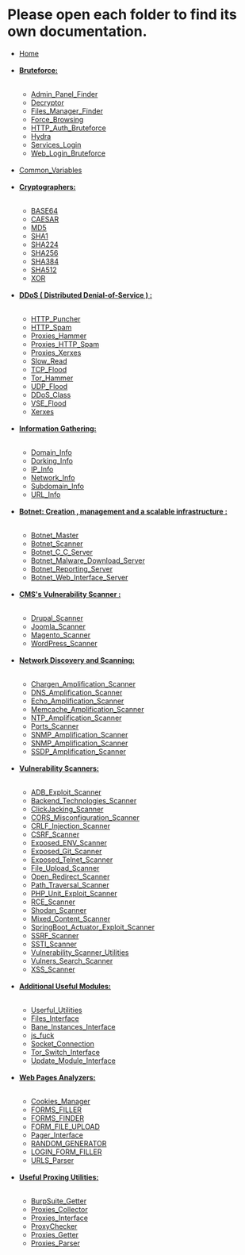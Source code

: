 # Please open each folder to find its own documentation.

<ul>
<!-- Root Directory -->
<li><a href="https://github.com/AlaBouali/bane/tree/master/bane/README.md#Admin_Panel_Finder-class">Home</a></li>
<br>
<!-- bruteforce Directory -->
<li><a href="https://github.com/AlaBouali/bane/tree/master/bane/bruteforce/README.md"><b>Bruteforce:</b></a></li>
  <br>
  <ul>
  <li><a href="https://github.com/AlaBouali/bane/tree/master/bane/bruteforce/README.md#Admin_Panel_Finder-class">Admin_Panel_Finder</a></li>
  <li><a href="https://github.com/AlaBouali/bane/tree/master/bane/bruteforce/README.md#Decryptor-class">Decryptor</a></li>
  <li><a href="https://github.com/AlaBouali/bane/tree/master/bane/bruteforce/README.md#Files_Manager_Finder-class">Files_Manager_Finder</a></li>
  <li><a href="https://github.com/AlaBouali/bane/tree/master/bane/bruteforce/README.md#Force_Browsing-class">Force_Browsing</a></li>
  <li><a href="https://github.com/AlaBouali/bane/tree/master/bane/bruteforce/README.md#HTTP_Auth_Bruteforce-class">HTTP_Auth_Bruteforce</a></li>
  <li><a href="https://github.com/AlaBouali/bane/tree/master/bane/bruteforce/README.md#Hydra-class">Hydra</a></li>
  <li><a href="https://github.com/AlaBouali/bane/tree/master/bane/bruteforce/README.md#Services_Login-class">Services_Login</a></li>
  <li><a href="https://github.com/AlaBouali/bane/tree/master/bane/bruteforce/README.md#Web_Login_Bruteforce-class">Web_Login_Bruteforce</a></li>
  </ul>
<br>
<!-- common Directory -->
<li><a href="https://github.com/AlaBouali/bane/blob/master/bane/common/README.md">Common_Variables</a></li>
<br>
<!-- cryptographers Directory -->
<li><a href="https://github.com/AlaBouali/bane/tree/master/bane/cryptographers/README.md"><b>Cryptographers:</b></a></li>
 <br> <ul>
 <li><a href="https://github.com/AlaBouali/bane/tree/master/bane/cryptographers/README.md#BASE64-class">BASE64</a></li>
<li><a href="https://github.com/AlaBouali/bane/tree/master/bane/cryptographers/README.md#CAESAR-class">CAESAR</a></li>
<li><a href="https://github.com/AlaBouali/bane/tree/master/bane/cryptographers/README.md#MD5-class">MD5</a></li>
<li><a href="https://github.com/AlaBouali/bane/tree/master/bane/cryptographers/README.md#SHA1-class">SHA1</a></li>
<li><a href="https://github.com/AlaBouali/bane/tree/master/bane/cryptographers/README.md#SHA224-class">SHA224</a></li>
<li><a href="https://github.com/AlaBouali/bane/tree/master/bane/cryptographers/README.md#SHA256-class">SHA256</a></li>
<li><a href="https://github.com/AlaBouali/bane/tree/master/bane/cryptographers/README.md#SHA348-class">SHA384</a></li>
<li><a href="https://github.com/AlaBouali/bane/tree/master/bane/cryptographers/README.md#SHA512-class">SHA512</a></li>
<li><a href="https://github.com/AlaBouali/bane/tree/master/bane/cryptographers/README.md#XOR-class">XOR</a></li>
</ul>
<br>
<li><a href="https://github.com/AlaBouali/bane/tree/master/bane/ddos/README.md"><b>DDoS ( Distributed Denial-of-Service  ) :</b></a></li>
  <br><ul>
 
<!-- ddos Directory -->
<li><a href="https://github.com/AlaBouali/bane/tree/master/bane/ddos/README.md#HTTP_Puncher-class">HTTP_Puncher</a></li>
<li><a href="https://github.com/AlaBouali/bane/tree/master/bane/ddos/README.md#HTTP_Spam-class">HTTP_Spam</a></li>
<li><a href="https://github.com/AlaBouali/bane/tree/master/bane/ddos/README.md#Proxies_Hammer-class">Proxies_Hammer</a></li>
<li><a href="https://github.com/AlaBouali/bane/tree/master/bane/ddos/README.md#Proxies_HTTP_Spam-class">Proxies_HTTP_Spam</a></li>
<li><a href="https://github.com/AlaBouali/bane/tree/master/bane/ddos/README.md#Proxies_Xerxes-class">Proxies_Xerxes</a></li>
<li><a href="https://github.com/AlaBouali/bane/tree/master/bane/ddos/README.md#Slow_Read-class">Slow_Read</a></li>
<li><a href="https://github.com/AlaBouali/bane/tree/master/bane/ddos/README.md#TCP_Flood-class">TCP_Flood</a></li>
<li><a href="https://github.com/AlaBouali/bane/tree/master/bane/ddos/README.md#Tor_Hammer-class">Tor_Hammer</a></li>
<li><a href="https://github.com/AlaBouali/bane/tree/master/bane/ddos/README.md#UDP_Flood-class">UDP_Flood</a></li>
<li><a href="https://github.com/AlaBouali/bane/tree/master/bane/ddos/README.md#DDoS_Class-class">DDoS_Class</a></li>
<li><a href="https://github.com/AlaBouali/bane/tree/master/bane/ddos/README.md#VSE_Flood-class">VSE_Flood</a></li>
<li><a href="https://github.com/AlaBouali/bane/tree/master/bane/ddos/README.md#Xerxes-class">Xerxes</a></li>
<br>
<!-- gather_info Directory -->
</ul>
<li><a href="https://github.com/AlaBouali/bane/tree/master/bane/gather_info/README.md"><b>Information Gathering:</b></a></li>
  <br><ul>
<li><a href="https://github.com/AlaBouali/bane/tree/master/bane/gather_info/README.md#Domain_Info-class">Domain_Info</a></li>
<li><a href="https://github.com/AlaBouali/bane/tree/master/bane/gather_info/README.md#Dorking_Info-class">Dorking_Info</a></li>
<li><a href="https://github.com/AlaBouali/bane/tree/master/bane/gather_info/README.md#IP_Info-class">IP_Info</a></li>
<li><a href="https://github.com/AlaBouali/bane/tree/master/bane/gather_info/README.md#Network_Info-class">Network_Info</a></li>
<li><a href="https://github.com/AlaBouali/bane/tree/master/bane/gather_info/README.md#Subdomain_Info-class">Subdomain_Info</a></li>
<li><a href="https://github.com/AlaBouali/bane/tree/master/bane/gather_info/README.md#URL_Info-class">URL_Info</a></li>
<br>
<!-- scanners Directory -->
</ul>
<li><a href="https://github.com/AlaBouali/bane/tree/master/bane/scanners/botnet/README.md"><b>Botnet: Creation , management and a scalable infrastructure :</b></a></li>
 <br> <ul>
<li><a href="https://github.com/AlaBouali/bane/tree/master/bane/scanners/botnet/README.md#botnet_master-class">Botnet_Master</a></li>
<li><a href="https://github.com/AlaBouali/bane/tree/master/bane/scanners/botnet/README.md#Botnet_Scanner-class">Botnet_Scanner</a></li>
<li><a href="https://github.com/AlaBouali/bane/tree/master/bane/scanners/botnet/README.md#botnet_c_c_server-class">Botnet_C_C_Server</a></li>
<li><a href="https://github.com/AlaBouali/bane/tree/master/bane/scanners/botnet/README.md#botnet_malware_download_server-class">Botnet_Malware_Download_Server</a></li>
<li><a href="https://github.com/AlaBouali/bane/tree/master/bane/scanners/botnet/README.md#botnet_reporting_server-class">Botnet_Reporting_Server</a></li>
<li><a href="https://github.com/AlaBouali/bane/tree/master/bane/scanners/botnet/README.md#botnet_web_interface_server-class">Botnet_Web_Interface_Server</a></li>
</ul>
<br>
<li><a href="https://github.com/AlaBouali/bane/tree/master/bane/scanners/cms/README.md"><b>CMS's Vulnerability Scanner :</b></a></li>
 <br> <ul>
<li><a href="https://github.com/AlaBouali/bane/tree/master/bane/scanners/cms/README.md#Drupal_Scanner-class">Drupal_Scanner</a></li>
<li><a href="https://github.com/AlaBouali/bane/tree/master/bane/scanners/cms/README.md#Joomla_Scanner-class">Joomla_Scanner</a></li>
<li><a href="https://github.com/AlaBouali/bane/tree/master/bane/scanners/cms/README.md#Magento_Scanner-class">Magento_Scanner</a></li>
<li><a href="https://github.com/AlaBouali/bane/tree/master/bane/scanners/cms/README.md#WordPress_Scanner-class">WordPress_Scanner</a></li>
</ul>
<br>
<li><a href="https://github.com/AlaBouali/bane/tree/master/bane/scanners/network_protocols/README.md"><b>Network Discovery and Scanning:</b></a></li>
  <br><ul>
<li><a href="https://github.com/AlaBouali/bane/tree/master/bane/scanners/network_protocols/README.md#Chargen_Amplification_Scanner-class">Chargen_Amplification_Scanner</a></li>
<li><a href="https://github.com/AlaBouali/bane/tree/master/bane/scanners/network_protocols/README.md#DNS_Amplification_Scanner-class">DNS_Amplification_Scanner</a></li>
<li><a href="https://github.com/AlaBouali/bane/tree/master/bane/scanners/network_protocols/README.md#Echo_Amplification_Scanner-class">Echo_Amplification_Scanner</a></li>
<li><a href="https://github.com/AlaBouali/bane/tree/master/bane/scanners/network_protocols/README.md#Memcache_Amplification_Scanner-class">Memcache_Amplification_Scanner</a></li>
<li><a href="https://github.com/AlaBouali/bane/tree/master/bane/scanners/network_protocols/README.md#NTP_Amplification_Scanner-class">NTP_Amplification_Scanner</a></li>
<li><a href="https://github.com/AlaBouali/bane/tree/master/bane/scanners/network_protocols/README.md#Ports_Scanner-class">Ports_Scanner</a></li>
<li><a href="https://github.com/AlaBouali/bane/tree/master/bane/scanners/README.md#SNMP_Amplification_Scanner-class">SNMP_Amplification_Scanner</a></li>
<li><a href="https://github.com/AlaBouali/bane/tree/master/bane/scanners/README.md#SNMP_Amplification_Scanner-class">SNMP_Amplification_Scanner</a></li>
<li><a href="https://github.com/AlaBouali/bane/tree/master/bane/scanners/README.md#SSDP_Amplification_Scanner-class">SSDP_Amplification_Scanner</a></li>
<br>
</ul>
<li><a href="https://github.com/AlaBouali/bane/tree/master/bane/scanners/vulnerabilities/README.md"><b>Vulnerability Scanners:</b></a></li>
  <br><ul>

<li><a href="https://github.com/AlaBouali/bane/tree/master/bane/scanners/vulnerabilities/README.md#ADB_Exploit_Scanner-class">ADB_Exploit_Scanner</a></li>
<li><a href="https://github.com/AlaBouali/bane/tree/master/bane/scanners/vulnerabilities/README.md#Backend_Technologies_Scanner-class">Backend_Technologies_Scanner</a></li>
<li><a href="https://github.com/AlaBouali/bane/tree/master/bane/scanners/vulnerabilities/README.md#ClickJacking_Scanner-class">ClickJacking_Scanner</a></li>
<li><a href="https://github.com/AlaBouali/bane/tree/master/bane/scanners/vulnerabilities/README.md#CORS_Misconfiguration_Scanner-class">CORS_Misconfiguration_Scanner</a></li>
<li><a href="https://github.com/AlaBouali/bane/tree/master/bane/scanners/vulnerabilities/README.md#CRLF_Injection_Scanner-class">CRLF_Injection_Scanner</a></li>
<li><a href="https://github.com/AlaBouali/bane/tree/master/bane/scanners/vulnerabilities/README.md#CSRF_Scanner-class">CSRF_Scanner</a></li>
<li><a href="https://github.com/AlaBouali/bane/tree/master/bane/scanners/vulnerabilities/README.md#Exposed_ENV_Scanner-class">Exposed_ENV_Scanner</a></li>
<li><a href="https://github.com/AlaBouali/bane/tree/master/bane/scanners/vulnerabilities/README.md#Exposed_Git_Scanner-class">Exposed_Git_Scanner</a></li>
<li><a href="https://github.com/AlaBouali/bane/tree/master/bane/scanners/vulnerabilities/README.md#Exposed_Telnet_Scanner-class">Exposed_Telnet_Scanner</a></li>
<li><a href="https://github.com/AlaBouali/bane/tree/master/bane/scanners/vulnerabilities/README.md#File_Upload_Scanner-class">File_Upload_Scanner</a></li>
<li><a href="https://github.com/AlaBouali/bane/tree/master/bane/scanners/vulnerabilities/README.md#Open_Redirect_Scanner-class">Open_Redirect_Scanner</a></li>
<li><a href="https://github.com/AlaBouali/bane/tree/master/bane/scanners/vulnerabilities/README.md#Path_Traversal_Scanner-class">Path_Traversal_Scanner</a></li>
<li><a href="https://github.com/AlaBouali/bane/tree/master/bane/scanners/vulnerabilities/README.md#PHP_Unit_Exploit_Scanner-class">PHP_Unit_Exploit_Scanner</a></li>
<li><a href="https://github.com/AlaBouali/bane/tree/master/bane/scanners/vulnerabilities/README.md#RCE_Scanner-class">RCE_Scanner</a></li>
<li><a href="https://github.com/AlaBouali/bane/tree/master/bane/scanners/vulnerabilities/README.md#Shodan_Scanner-class">Shodan_Scanner</a></li>
<li><a href="https://github.com/AlaBouali/bane/tree/master/bane/scanners/vulnerabilities/README.md#Mixed_Content_Scanner-class">Mixed_Content_Scanner</a></li>
<li><a href="https://github.com/AlaBouali/bane/tree/master/bane/scanners/vulnerabilities/README.md#SpringBoot_Actuator_Exploit_Scanner-class">SpringBoot_Actuator_Exploit_Scanner</a></li>
<li><a href="https://github.com/AlaBouali/bane/tree/master/bane/scanners/vulnerabilities/README.md#SSRF_Scanner-class">SSRF_Scanner</a></li>
<li><a href="https://github.com/AlaBouali/bane/tree/master/bane/scanners/vulnerabilities/README.md#SSTI_Scanner-class">SSTI_Scanner</a></li>
<li><a href="https://github.com/AlaBouali/bane/tree/master/bane/scanners/vulnerabilities/README.md#Vulnerability_Scanner_Utilities-class">Vulnerability_Scanner_Utilities</a></li>
<li><a href="https://github.com/AlaBouali/bane/tree/master/bane/scanners/vulnerabilities/README.md#Vulners_Search_Scanner-class">Vulners_Search_Scanner</a></li>
<li><a href="https://github.com/AlaBouali/bane/tree/master/bane/scanners/vulnerabilities/README.md#XSS_Scanner-class">XSS_Scanner</a></li>
<br>
<!-- Utils Directory -->
</ul>
<li><a href="https://github.com/AlaBouali/bane/tree/master/bane/utils/README.md"><b>Additional Useful Modules:</b></a></li>
  <br><ul>
<li><a href="https://github.com/AlaBouali/bane/tree/master/bane/utils/README.md#Userful_Utilities-class">Userful_Utilities</a></li>
<li><a href="https://github.com/AlaBouali/bane/tree/master/bane/utils/README.md#Files_Interface-class">Files_Interface</a></li>
<li><a href="https://github.com/AlaBouali/bane/tree/master/bane/utils/README.md#Bane_Instances_Interface-class">Bane_Instances_Interface</a></li>
<li><a href="https://github.com/AlaBouali/bane/tree/master/bane/utils/README.md#js_fuck-class">js_fuck</a></li>
<li><a href="https://github.com/AlaBouali/bane/tree/master/bane/utils/README.md#Socket_Connection-class">Socket_Connection</a></li>
<li><a href="https://github.com/AlaBouali/bane/tree/master/bane/utils/README.md#Tor_Switch_Interface-class">Tor_Switch_Interface</a></li>
<li><a href="https://github.com/AlaBouali/bane/tree/master/bane/utils/README.md#Update_Module_Interface-class">Update_Module_Interface</a></li>
</ul>
<br>
<li><a href="https://github.com/AlaBouali/bane/tree/master/bane/utils/pager/README.md"><b>Web Pages Analyzers:</b></a></li>
  <br><ul>

<!-- Utils/pager Directory -->
<li><a href="https://github.com/AlaBouali/bane/tree/master/bane/utils/pager/README.md#Cookies_Manager-class">Cookies_Manager</a></li>
<li><a href="https://github.com/AlaBouali/bane/tree/master/bane/utils/pager/README.md#FORMS_FILLER-class">FORMS_FILLER</a></li>
<li><a href="https://github.com/AlaBouali/bane/tree/master/bane/utils/pager/README.md#FORMS_FINDER-class">FORMS_FINDER</a></li>
<li><a href="https://github.com/AlaBouali/bane/tree/master/bane/utils/pager/README.md#FORM_FILE_UPLOAD-class">FORM_FILE_UPLOAD</a></li>
<li><a href="https://github.com/AlaBouali/bane/tree/master/bane/utils/pager/README.md#Pager_Interface-class">Pager_Interface</a></li>
<li><a href="https://github.com/AlaBouali/bane/tree/master/bane/utils/pager/README.md#RANDOM_GENERATOR-class">RANDOM_GENERATOR</a></li>
<li><a href="https://github.com/AlaBouali/bane/tree/master/bane/utils/pager/README.md#LOGIN_FORM_FILLER-class">LOGIN_FORM_FILLER</a></li>
<li><a href="https://github.com/AlaBouali/bane/tree/master/bane/utils/pager/README.md#URLS_Parser-class">URLS_Parser</a></li>
</ul>
<br>
<li><a href="https://github.com/AlaBouali/bane/tree/master/bane/utils/proxer/README.md"><b>Useful Proxing Utilities:</b></a></li>
  <br><ul>

<!-- Utils/proxer Directory -->
<li><a href="https://github.com/AlaBouali/bane/tree/master/bane/utils/proxer/README.md#BurpSuite_Getter-class">BurpSuite_Getter</a></li>
<li><a href="https://github.com/AlaBouali/bane/tree/master/bane/utils/proxer/README.md#Proxies_Collector-class">Proxies_Collector</a></li>
<li><a href="https://github.com/AlaBouali/bane/tree/master/bane/utils/proxer/README.md#Proxies_Interface-class">Proxies_Interface</a></li>
<li><a href="https://github.com/AlaBouali/bane/tree/master/bane/utils/proxer/README.md#ProxyChecker-class">ProxyChecker</a></li>
<li><a href="https://github.com/AlaBouali/bane/tree/master/bane/utils/proxer/README.md#Proxies_Getter-class">Proxies_Getter</a></li>
<li><a href="https://github.com/AlaBouali/bane/tree/master/bane/utils/proxer/README.md#Proxies_Parser-class">Proxies_Parser</a></li>
</ul>
